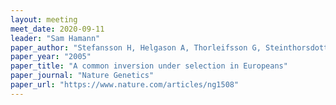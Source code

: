 ```yaml
---
layout: meeting
meet_date: 2020-09-11
leader: "Sam Hamann"
paper_author: "Stefansson H, Helgason A, Thorleifsson G, Steinthorsdottir V, Masson G, Barnard J, Baker A, Jonasdottir A, Ingason A, Gudnadottir VG, Desnica N, Hicks A, Gylfason A, Gudbjartsson DF, Jonsdottir GM, Sainz J, Agnarsson K, Birgisdottir B, Ghosh S, Olafsdottir A, Cazier J, Kristjansson K, Frigge ML, Thorgeirsson TE, Gulcher JR, Kong A, Stefansson K"
paper_year: "2005"
paper_title: "A common inversion under selection in Europeans"
paper_journal: "Nature Genetics"
paper_url: "https://www.nature.com/articles/ng1508"
---
```

